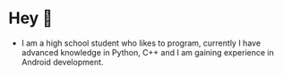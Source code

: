 # Hey 👋
* I am a high school student who likes to program, currently I have advanced knowledge in Python, C++ and I am gaining experience in Android development.
